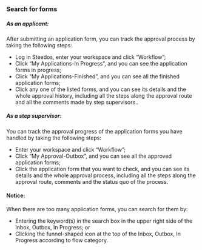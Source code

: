 ### Search for forms

##### As an applicant:
After submitting an application form, you can track the approval process by taking the following steps: 

  - Log in Steedos, enter your workspace and click “Workflow”;
  - Click “My Applications-In Progress”, and you can see the application forms in progress;
  - Click “My Applications-Finished”, and you can see all the finished application forms;
  - Click any one of the listed forms, and you can see its details and the whole approval history, including all the steps along the approval route and all the comments made by step supervisors..


##### As a step supervisor:

You can track the approval progress of the application forms you have handled by taking the following steps: 

  - Enter your workspace and click “Workflow”;
  - Click “My Approval-Outbox”, and you can see all the approved application forms;
  - Click the application form that you want to check, and you can see its details and the whole approval process, including all the steps along the approval route, comments and the status quo of the process.
  
#### Notice:

When there are too many application forms, you can search for them by: 

- Entering the keyword(s) in the search box in the upper right side of the Inbox, Outbox, In Progress; or 
- Clicking the funnel-shaped icon at the top of the Inbox, Outbox, In Progress according to flow category. 

